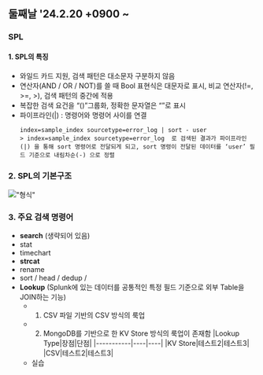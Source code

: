 ## 둘째날 '24.2.20 +0900 ~

### SPL

#### 1. SPL의 특징
- 와일드 카드 지원, 검색 패턴은 대소문자 구분하지 않음
-  연산자(AND / OR / NOT)를 쓸 때 Bool 표현식은 대문자로 표시, 비교 연산자(!=, >=, >), 검색 패턴의 중간에 적용
-  복잡한 검색 요건을 “()”그룹화, 정확한 문자열은 “”로 표시
-  파이프라인(|) : 명령어와 명령어 사이를 연결
    ```
    index=sample_index sourcetype=error_log | sort - user
    > index=sample_index sourcetype=error_log  로 검색된 결과가 파이프라인(|) 을 통해 sort 명령어로 전달되게 되고, sort 명령이 전달된 데이터를 ‘user’ 필드 기준으로 내림차순(-) 으로 정렬
    ```

### 2. SPL의 기본구조
!["형식"](https://oss-lab.notion.site/image/https%3A%2F%2Fs3-us-west-2.amazonaws.com%2Fsecure.notion-static.com%2F149c2c6f-27fb-4d67-aece-77bfc1e19fcc%2F%25E1%2584%2589%25E1%2585%25B3%25E1%2584%258F%25E1%2585%25B3%25E1%2584%2585%25E1%2585%25B5%25E1%2586%25AB%25E1%2584%2589%25E1%2585%25A3%25E1%2586%25BA_2023-03-29_%25E1%2584%258B%25E1%2585%25A9%25E1%2584%2592%25E1%2585%25AE_5.24.31.png?table=block&id=78e86033-1a82-4577-b71b-fcb9c54dd7ee&spaceId=d2bd6b0b-0904-438c-94d0-0c936ece43d0&width=1060&userId=&cache=v2)

### 3. 주요 검색 명령어 
- **search** (생략되어 있음)
- stat
- timechart
- **strcat**
- rename
- sort / head / dedup /
- **Lookup** (Splunk에 있는 데이터를 공통적인 특정 필드 기준으로 외부 Table을 JOIN하는 기능)
  + 1. CSV 파일 기반의 CSV 방식의 룩업
  + 2. MongoDB를 기반으로 한 KV Store 방식의 룩업이 존재함
|Lookup Type|장점|단점|
|-----------|----|----|
|KV Store|테스트2|테스트3|
|CSV|테스트2|테스트3|
  + 실습
